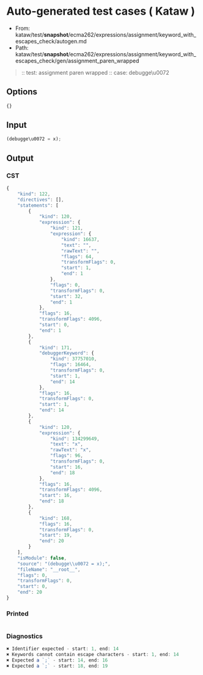 # Auto-generated test cases ( Kataw )
- From: kataw/test/__snapshot__/ecma262/expressions/assignment/keyword_with_escapes_check/autogen.md
- Path: kataw/test/__snapshot__/ecma262/expressions/assignment/keyword_with_escapes_check/gen/assignment_paren_wrapped
> :: test: assignment paren wrapped
> :: case: debugge\u0072
## Options

`````js
{}
`````
## Input

`````js
(debugge\u0072 = x);
`````
## Output

### CST

```javascript
{
    "kind": 122,
    "directives": [],
    "statements": [
        {
            "kind": 120,
            "expression": {
                "kind": 121,
                "expression": {
                    "kind": 16637,
                    "text": "",
                    "rawText": "",
                    "flags": 64,
                    "transformFlags": 0,
                    "start": 1,
                    "end": 1
                },
                "flags": 0,
                "transformFlags": 0,
                "start": 32,
                "end": 1
            },
            "flags": 16,
            "transformFlags": 4096,
            "start": 0,
            "end": 1
        },
        {
            "kind": 171,
            "debuggerKeyword": {
                "kind": 37757010,
                "flags": 16464,
                "transformFlags": 0,
                "start": 1,
                "end": 14
            },
            "flags": 16,
            "transformFlags": 0,
            "start": 1,
            "end": 14
        },
        {
            "kind": 120,
            "expression": {
                "kind": 134299649,
                "text": "x",
                "rawText": "x",
                "flags": 96,
                "transformFlags": 0,
                "start": 16,
                "end": 18
            },
            "flags": 16,
            "transformFlags": 4096,
            "start": 16,
            "end": 18
        },
        {
            "kind": 168,
            "flags": 16,
            "transformFlags": 0,
            "start": 19,
            "end": 20
        }
    ],
    "isModule": false,
    "source": "(debugge\\u0072 = x);",
    "fileName": "__root__",
    "flags": 0,
    "transformFlags": 0,
    "start": 0,
    "end": 20
}
```

### Printed

```javascript

```

### Diagnostics

```javascript
✖ Identifier expected - start: 1, end: 14
✖ Keywords cannot contain escape characters - start: 1, end: 14
✖ Expected a `;` - start: 14, end: 16
✖ Expected a `;` - start: 18, end: 19

```


